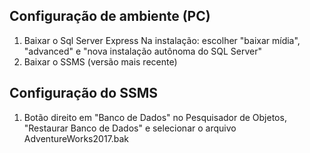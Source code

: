 ## Configuração de ambiente (PC)
1) Baixar o Sql Server Express
		Na instalação: escolher "baixar mídia", "advanced" e "nova instalação autônoma do SQL Server"
2) Baixar o SSMS (versão mais recente)

## Configuração do SSMS

1) Botão direito em "Banco de Dados" no Pesquisador de Objetos, "Restaurar Banco de Dados" e selecionar o arquivo AdventureWorks2017.bak